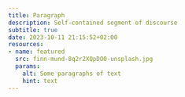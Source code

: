 ```yaml
---
title: Paragraph
description: Self-contained segment of discourse
subtitle: true
date: 2023-10-11 21:15:52+02:00
resources:
- name: featured
  src: finn-mund-8q2r2XQpDO0-unsplash.jpg
  params:
    alt: Some paragraphs of text
    hint: text
---
```

